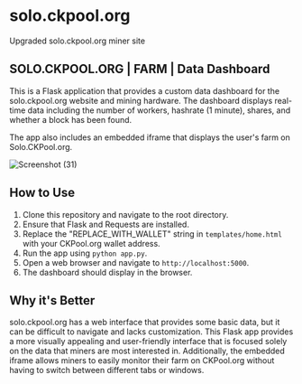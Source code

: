 # solo.ckpool.org
Upgraded solo.ckpool.org miner site

## SOLO.CKPOOL.ORG | FARM | Data Dashboard

This is a Flask application that provides a custom data dashboard for the solo.ckpool.org website and mining hardware. The dashboard displays real-time data including the number of workers, hashrate (1 minute), shares, and whether a block has been found. 

The app also includes an embedded iframe that displays the user's farm on Solo.CKPool.org. 

![Screenshot (31)](https://github.com/codercoins/solo.ckpool.org/assets/30527348/4e56bd83-cfcb-4602-8b47-184d953c2312)


## How to Use

1. Clone this repository and navigate to the root directory.
2. Ensure that Flask and Requests are installed.
3. Replace the "REPLACE_WITH_WALLET" string in `templates/home.html` with your CKPool.org wallet address.
4. Run the app using `python app.py`.
5. Open a web browser and navigate to `http://localhost:5000`.
6. The dashboard should display in the browser. 

## Why it's Better

solo.ckpool.org has a web interface that provides some basic data, but it can be difficult to navigate and lacks customization. This Flask app provides a more visually appealing and user-friendly interface that is focused solely on the data that miners are most interested in. Additionally, the embedded iframe allows miners to easily monitor their farm on CKPool.org without having to switch between different tabs or windows.
